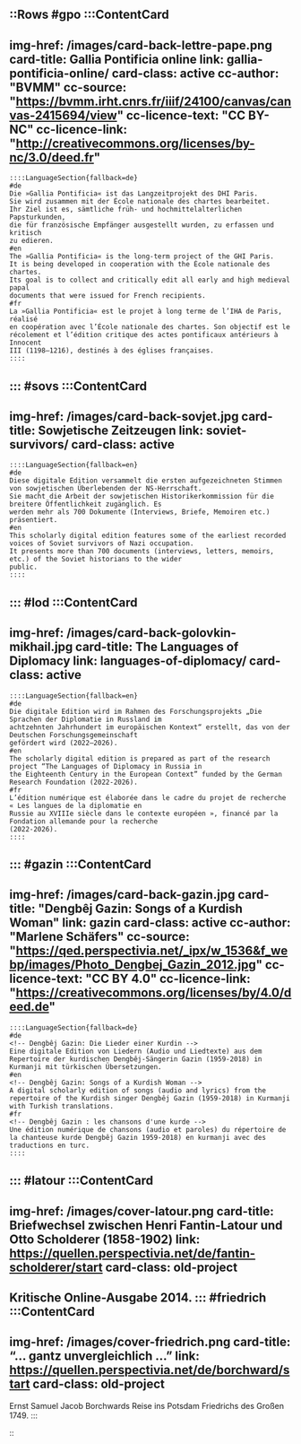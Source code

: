 ::Rows
#gpo
  :::ContentCard
  ---
  img-href: /images/card-back-lettre-pape.png
  card-title: Gallia Pontificia online
  link: gallia-pontificia-online/
  card-class: active
  cc-author: "BVMM"
  cc-source: "https://bvmm.irht.cnrs.fr/iiif/24100/canvas/canvas-2415694/view"
  cc-licence-text: "CC BY-NC"
  cc-licence-link: "http://creativecommons.org/licenses/by-nc/3.0/deed.fr"
  ---
    ::::LanguageSection{fallback=de}
    #de
    Die »Gallia Pontificia« ist das Langzeitprojekt des DHI Paris.
    Sie wird zusammen mit der École nationale des chartes bearbeitet.
    Ihr Ziel ist es, sämtliche früh- und hochmittelalterlichen Papsturkunden,
    die für französische Empfänger ausgestellt wurden, zu erfassen und kritisch
    zu edieren.
    #en
    The »Gallia Pontificia« is the long-term project of the GHI Paris.
    It is being developed in cooperation with the École nationale des chartes.
    Its goal is to collect and critically edit all early and high medieval papal
    documents that were issued for French recipients.
    #fr
    La »Gallia Pontificia« est le projet à long terme de l’IHA de Paris, réalisé
    en coopération avec l’École nationale des chartes. Son objectif est le
    récolement et l’édition critique des actes pontificaux antérieurs à Innocent
    III (1198–1216), destinés à des églises françaises.
    ::::
  :::
#sovs
  :::ContentCard
  ---
  img-href: /images/card-back-sovjet.jpg
  card-title: Sowjetische Zeitzeugen
  link: soviet-survivors/
  card-class: active
  ---
    ::::LanguageSection{fallback=en}
    #de
    Diese digitale Edition versammelt die ersten aufgezeichneten Stimmen von sowjetischen Überlebenden der NS-Herrschaft.
    Sie macht die Arbeit der sowjetischen Historikerkommission für die breitere Öffentlichkeit zugänglich. Es
    werden mehr als 700 Dokumente (Interviews, Briefe, Memoiren etc.) präsentiert.
    #en
    This scholarly digital edition features some of the earliest recorded voices of Soviet survivors of Nazi occupation.
    It presents more than 700 documents (interviews, letters, memoirs, etc.) of the Soviet historians to the wider
    public.
    ::::
  :::
#lod
  :::ContentCard
  ---
  img-href: /images/card-back-golovkin-mikhail.jpg
  card-title: The Languages of Diplomacy
  link: languages-of-diplomacy/
  card-class: active
  ---
    ::::LanguageSection{fallback=en}
    #de
    Die digitale Edition wird im Rahmen des Forschungsprojekts „Die Sprachen der Diplomatie in Russland im
    achtzehnten Jahrhundert im europäischen Kontext“ erstellt, das von der Deutschen Forschungsgemeinschaft
    gefördert wird (2022–2026).
    #en
    The scholarly digital edition is prepared as part of the research project “The Languages of Diplomacy in Russia in
    the Eighteenth Century in the European Context” funded by the German Research Foundation (2022-2026).
    #fr
    L’édition numérique est élaborée dans le cadre du projet de recherche « Les langues de la diplomatie en
    Russie au XVIIIe siècle dans le contexte européen », financé par la Fondation allemande pour la recherche
    (2022-2026).
    ::::
  :::
#gazin
  :::ContentCard
  ---
  img-href: /images/card-back-gazin.jpg
  card-title: "Dengbêj Gazin: Songs of a Kurdish Woman"
  link: gazin
  card-class: active
  cc-author: "Marlene Schäfers"
  cc-source: "https://qed.perspectivia.net/_ipx/w_1536&f_webp/images/Photo_Dengbej_Gazin_2012.jpg"
  cc-licence-text: "CC BY 4.0"
  cc-licence-link: "https://creativecommons.org/licenses/by/4.0/deed.de"
  ---
    ::::LanguageSection{fallback=de}
    #de
    <!-- Dengbêj Gazin: Die Lieder einer Kurdin -->
    Eine digitale Edition von Liedern (Audio und Liedtexte) aus dem Repertoire der kurdischen Dengbêj-Sängerin Gazin (1959-2018) in Kurmanji mit türkischen Übersetzungen.
    #en
    <!-- Dengbêj Gazin: Songs of a Kurdish Woman -->
    A digital scholarly edition of songs (audio and lyrics) from the repertoire of the Kurdish singer Dengbêj Gazin (1959-2018) in Kurmanji with Turkish translations.
    #fr
    <!-- Dengbêj Gazin : les chansons d'une kurde -->
    Une édition numérique de chansons (audio et paroles) du répertoire de la chanteuse kurde Dengbêj Gazin 1959-2018) en kurmanji avec des traductions en turc.
    ::::
  :::
#latour
  :::ContentCard
  ---
  img-href: /images/cover-latour.png
  card-title: Briefwechsel zwischen Henri Fantin-Latour und Otto Scholderer (1858-1902)
  link: https://quellen.perspectivia.net/de/fantin-scholderer/start
  card-class: old-project
  ---
  Kritische Online-Ausgabe 2014.
  :::
#friedrich
  :::ContentCard
  ---
  img-href: /images/cover-friedrich.png
  card-title: “… gantz unvergleichlich …”
  link: https://quellen.perspectivia.net/de/borchward/start
  card-class: old-project
  ---
  Ernst Samuel Jacob Borchwards Reise ins Potsdam Friedrichs des Großen 1749.
  :::
<!-- #juden -->
<!--
  :::ContentCard
  ---
  img-href: /images/cover-juden.png
  card-title: Das “Judenporzellan”
  link: https://quellen.perspectivia.net/de/judenporzellan/start
  card-class: old-project
  ---
  Eine kommentierte Quellenpräsentation zur Rechts- und Sozialgeschichte der Juden im friderizianischen Preußen (1769–1788).
  :::
-->
::
